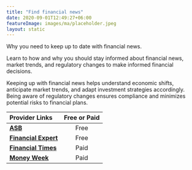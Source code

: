 ```yaml
---
title: "Find financial news"
date: 2020-09-01T12:49:27+06:00
featureImage: images/ma/placeholder.jpeg
layout: static
---
```


Why you need to keep up to date with financial news.

Learn to how and why you should stay informed about financial news, market trends, and regulatory changes to make informed financial decisions.

Keeping up with financial news helps understand economic shifts, anticipate market trends, and adapt investment strategies accordingly. Being aware of regulatory changes ensures compliance and minimizes potential risks to financial plans.

| Provider Links      | Free or Paid  |  
| :-----------          | :--------------:      |  
| [**ASB**](https://asb.org.uk/finance/03/2019/why-keeping-on-top-of-financial-news-is-essential-for-investors/1760/) | Free  | 
| [**Financial Expert**](https://www.financial-expert.co.uk/best-financial-news-sources/) | Free | 
| [**Financial Times**](https://www.ft.com/markets) | Paid | 
| [**Money Week**](https://moneyweek.com/) | Paid | 
  

<br/><br/>






